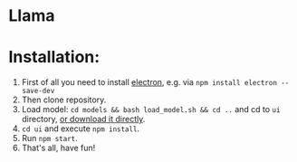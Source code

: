 # Llama

# Installation:

1. First of all you need to install [electron](https://github.com/electron/electron), e.g. via `npm install electron --save-dev`
2. Then clone repository.
3. Load model: `cd models && bash load_model.sh && cd ..`
 and cd to `ui` directory, [or download it directly](https://drive.google.com/file/d/0B1Xio1gViu12ZTNGdk1jRHliOVE/view?usp=sharing).
4. `cd ui` and execute `npm install`.
4. Run `npm start`.
5. That's all, have fun!
